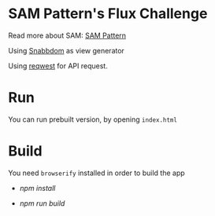 # SAM Pattern's Flux Challenge

Read more about SAM: [SAM Pattern](http://sam.js.org)

Using [Snabbdom](https://github.com/paldepind/snabbdom) as view generator

Using [reqwest](https://github.com/ded/reqwest) for API request.

# Run
You can run prebuilt version, by opening ```index.html```

# Build
You need ```browserify``` installed in order to build the app

- *npm install*

- *npm run build*